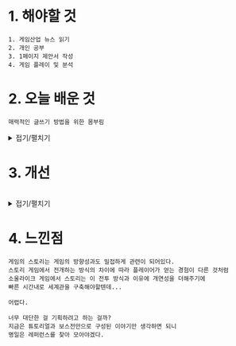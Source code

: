 # 1. 해야할 것
```
1. 게임산업 뉴스 읽기
2. 개인 공부
3. 1페이지 제안서 작성
4. 게임 플레이 및 분석
```

# 2. 오늘 배운 것
```
매력적인 글쓰기 방법을 위한 몸부림
```

<details>
<summary>접기/펼치기</summary>


</details>

# 3. 개선
```

```
<details>
<summary>접기/펼치기</summary>
  

</details>

# 4. 느낀점
```
게임의 스토리는 게임의 방향성과도 밀접하게 관련이 되어있다.
스토리 게임에서 전개하는 방식의 차이에 따라 플레이어가 얻는 경험이 다른 것처럼
소울라이크 게임에서 스토리는 이 전투 방식과 이유에 개연성을 더해주기에
빠른 시간내로 세계관을 구축해야할텐데...

어렵다.

너무 대단한 걸 기획하려고 하는 걸까?
지금은 튜토리얼과 보스전만으로 구성된 이야기만 생각하면 되니
명일은 레퍼런스를 찾아 모아야겠다.
```


